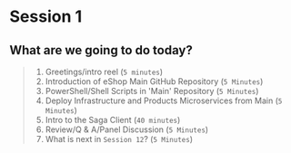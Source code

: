 # Session 1

## What are we going to do today?

> 1. Greetings/intro reel (`5 minutes`)
> 1. Introduction of eShop Main GitHub Repository (`5 Minutes`)
> 1. PowerShell/Shell Scripts in 'Main' Repository (`5 Minutes`)
> 1. Deploy Infrastructure and Products Microservices from Main (`5 Minutes`)
> 1. Intro to the Saga Client (`40 minutes`)
> 1. Review/Q & A/Panel Discussion (`5 Minutes`)
> 1. What is next in `Session 12`? (`5 Minutes`)
